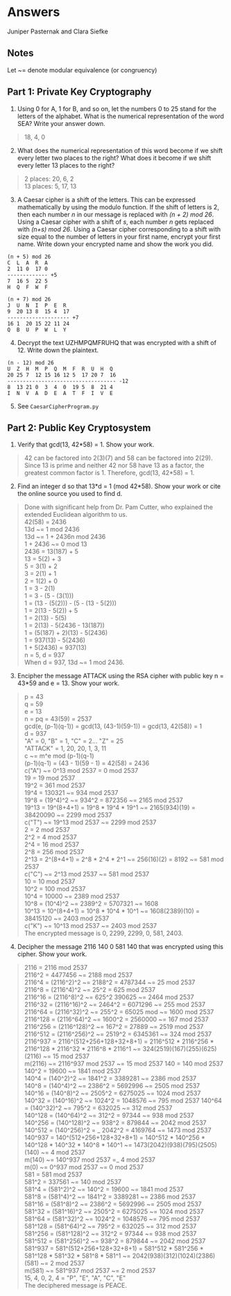 # Answers

Juniper Pasternak and Clara Siefke

## Notes

Let \~= denote modular equivalence (or congruency)

## Part 1: Private Key Cryptography

1. Using 0 for A, 1 for B, and so on, let the numbers 0 to 25 stand for the letters of the alphabet. What is the numerical representation of the word SEA? Write your answer down.

> 18, 4, 0

2. What does the numerical representation of this word become if we shift every letter two places to the right? What does it become if we shift every letter 13 places to the right?

> 2 places: 20, 6, 2  
> 13 places: 5, 17, 13  

3. A Caesar cipher is a shift of the letters. This can be expressed mathematically by using the modulo function. If the shift of letters is 2, then each number _n_ in our message is replaced with _(n + 2) mod 26_. Using a Caesar cipher with a shift of _s_, each number _n_ gets replaced with _(n+s) mod 26_. Using a Caesar cipher corresponding to a shift with size equal to the number of letters in your first name, encrypt your first name. Write down your encrypted name and show the work you did.

```text
(n + 5) mod 26
C  L  A  R  A
2  11 0  17 0
------------- +5
7  16 5  22 5
H  Q  F  W  F

(n + 7) mod 26
J  U  N  I  P  E  R
9  20 13 8  15 4  17
-------------------- +7
16 1  20 15 22 11 24
Q  B  U  P  W  L  Y
```

4. Decrypt the text UZHMPQMFRUHQ that was encrypted with a shift of 12. Write down the plaintext.

```text
(n - 12) mod 26
U  Z  H  M  P  Q  M  F  R  U  H  Q
20 25 7  12 15 16 12 5  17 20 7  16
----------------------------------- -12
8  13 21 0  3  4  0  19 5  8  21 4
I  N  V  A  D  E  A  T  F  I  V  E
```

5. See `CaesarCipherProgram.py`

## Part 2: Public Key Cryptosystem

1. Verify that gcd(13, 42\*58) = 1. Show your work.

> 42 can be factored into 2(3)(7) and 58 can be factored into 2(29). Since 13 is prime and neither 42 nor 58 have 13 as a factor, the greatest common factor is 1. Therefore, gcd(13, 42\*58) = 1.

2. Find an integer d so that 13\*d = 1 (mod 42\*58). Show your work or cite the online source you used to find d.

> Done with significant help from Dr. Pam Cutter, who explained the extended Euclidean algorithm to us.  
> 42(58) = 2436  
> 13d \~= 1 mod 2436  
> 13d \~= 1 + 2436n mod 2436  
> 1 + 2436 \~= 0 mod 13  
> 2436 = 13(187) + 5  
> 13 = 5(2) + 3  
> 5 = 3(1) + 2  
> 3 = 2(1) + 1  
> 2 = 1(2) + 0  
> 1 = 3 - 2(1)  
> 1 = 3 - (5 - (3(1)))  
> 1 = (13 - (5(2))) - (5 - (13 - 5(2)))  
> 1 = 2(13 - 5(2)) + 5  
> 1 = 2(13) - 5(5)  
> 1 = 2(13) - 5(2436 - 13(187))  
> 1 = (5(187) + 2)(13) - 5(2436)  
> 1 = 937(13) - 5(2436)  
> 1 + 5(2436) = 937(13)  
> n = 5, d = 937  
> When d = 937, 13d \~= 1 mod 2436.  

3. Encipher the message ATTACK using the RSA cipher with public key n = 43\*59 and e = 13. Show your work.

> p = 43  
> q = 59  
> e = 13  
> n = pq = 43(59) = 2537  
> gcd(e, (p-1)(q-1)) = gcd(13, (43-1)(59-1)) = gcd(13, 42(58)) = 1  
> d = 937  
> "A" = 0, "B" = 1, "C" = 2... "Z" = 25  
> "ATTACK" = 1, 20, 20, 1, 3, 11  
> c \~= m^e mod (p-1)(q-1)  
> (p-1)(q-1) = (43 - 1)(59 - 1) = 42(58) = 2436  
> c("A") \~= 0^13 mod 2537 = 0 mod 2537  
> 19 = 19 mod 2537  
> 19^2 = 361 mod 2537  
> 19^4 = 130321 \~= 934 mod 2537  
> 19^8 = (19^4)^2 \~= 934^2 = 872356 \~= 2165 mod 2537  
> 19^13 = 19^(8+4+1) = 19^8 \* 19^4 \* 19^1 \~= 2165(934)(19) = 38420090 \~= 2299 mod 2537  
> c("T") \~= 19^13 mod 2537 \~= 2299 mod 2537  
> 2 = 2 mod 2537  
> 2^2 = 4 mod 2537  
> 2^4 = 16 mod 2537  
> 2^8 = 256 mod 2537  
> 2^13 = 2^(8+4+1) = 2^8 \* 2^4 \* 2^1 \~= 256(16)(2) = 8192 \~= 581 mod 2537  
> c("C") \~= 2^13 mod 2537 \~= 581 mod 2537  
> 10 = 10 mod 2537  
> 10^2 = 100 mod 2537  
> 10^4 = 10000 \~= 2389 mod 2537  
> 10^8 = (10^4)^2 \~= 2389^2 = 5707321 \~= 1608  
> 10^13 = 10^(8+4+1) = 10^8 \* 10^4 \* 10^1 \~= 1608(2389)(10) = 38415120 \~= 2403 mod 2537  
> c("K") \~= 10^13 mod 2537 \~= 2403 mod 2537  
> The encrypted message is 0, 2299, 2299, 0, 581, 2403.  

4. Decipher the message 2116 140 0 581 140 that was encrypted using this cipher. Show your work.

> 2116 = 2116 mod 2537  
> 2116^2 = 4477456 \~= 2188 mod 2537  
> 2116^4 = (2116^2)^2 \~= 2188^2 = 4787344 \~= 25 mod 2537  
> 2116^8 = (2116^4)^2 \~= 25^2 = 625 mod 2537  
> 2116^16 = (2116^8)^2 \~= 625^2 390625 \~= 2464 mod 2537  
> 2116^32 = (2116^16)^2 \~= 2464^2 = 6071296 \~= 255 mod 2537  
> 2116^64 = (2116^32)^2 \~= 255^2 = 65025 mod \~= 1600 mod 2537  
> 2116^128 = (2116^64)^2 \~= 1600^2 = 2560000 \~= 167 mod 2537  
> 2116^256 = (2116^128)^2 \~= 167^2 = 27889 \~= 2519 mod 2537  
> 2116^512 = (2116^256)^2 \~= 2519^2 = 6345361 \~= 324 mod 2537  
> 2116^937 = 2116^(512+256+128+32+8+1) = 2116^512 \* 2116^256 \* 2116^128 \* 2116^32 \* 2116^8 \* 2116^1 \~= 324(2519)(167)(255)(625)(2116) \~= 15 mod 2537  
> m(2116) \~= 2116^937 mod 2537 \~= 15 mod 2537
> 140 = 140 mod 2537  
> 140^2 = 19600 \~= 1841 mod 2537  
> 140^4 = (140^2)^2 \~= 1841^2 = 3389281 \~= 2386 mod 2537  
> 140^8 = (140^4)^2 \~= 2386^2 = 5692996 \~= 2505 mod 2537  
> 140^16 = (140^8)^2 \~= 2505^2 = 6275025 \~= 1024 mod 2537  
> 140^32 = (140^16)^2 \~= 1024^2 = 1048576 \~= 795 mod 2537
> 140^64 = (140^32)^2 \~= 795^2 = 632025 \~= 312 mod 2537  
> 140^128 = (140^64)^2 \~= 312^2 = 97344 \~= 938 mod 2537  
> 140^256 = (140^128)^2 \~= 938^2 = 879844 \~= 2042 mod 2537  
> 140^512 = (140^256)^2 = \_ 2042^2 = 4169764 \~= 1473 mod 2537  
> 140^937 = 140^(512+256+128+32+8+1) = 140^512 \* 140^256 \* 140^128 \* 140^32 \* 140^8 \* 140^1 \~= 1473(2042)(938)(795)(2505)(140) \~= 4 mod 2537  
> m(140) \~= 140^937 mod 2537 =_ 4 mod 2537  
> m(0) \~= 0^937 mod 2537 \~= 0 mod 2537  
> 581 = 581 mod 2537  
> 581^2 = 337561 \~= 140 mod 2537  
> 581^4 = (581^2)^2 \~= 140^2 = 19600 \~= 1841 mod 2537  
> 581^8 = (581^4)^2 \~= 1841^2 = 3389281 \~= 2386 mod 2537  
> 581^16 = (581^8)^2 \~= 2386^2 = 5692996 \~= 2505 mod 2537  
> 581^32 = (581^16)^2 \~= 2505^2 = 6275025 \~= 1024 mod 2537  
> 581^64 = (581^32)^2 \~= 1024^2 = 1048576 \~= 795 mod 2537  
> 581^128 = (581^64)^2 \~= 795^2 = 632025 \~= 312 mod 2537  
> 581^256 = (581^128)^2 \~= 312^2 = 97344 \~= 938 mod 2537  
> 581^512 = (581^256)^2 \~= 938^2 = 879844 \~= 2042 mod 2537
> 581^937 = 581^(512+256+128+32+8+1) = 581^512 \* 581^256 \* 581^128 \* 581^32 \* 581^8 \* 581^1 \~= 2042(938)(312)(1024)(2386)(581) \~= 2 mod 2537  
> m(581) \~= 581^937 mod 2537 \~= 2 mod 2537  
> 15, 4, 0, 2, 4 = "P", "E", "A", "C", "E"  
> The deciphered message is PEACE.
